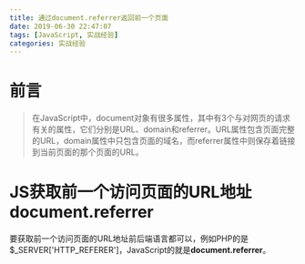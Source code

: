 ```yaml
---
title: 通过document.referrer返回前一个页面
date: 2019-06-30 22:47:07
tags: [JavaScript, 实战经验]
categories: 实战经验
---
```


# 前言

> 在JavaScript中，document对象有很多属性，其中有3个与对网页的请求有关的属性，它们分别是URL、domain和referrer。URL属性包含页面完整的URL，domain属性中只包含页面的域名，而referrer属性中则保存着链接到当前页面的那个页面的URL。



# JS获取前一个访问页面的URL地址document.referrer

要获取前一个访问页面的URL地址前后端语言都可以，例如PHP的是$_SERVER['HTTP_REFERER']，JavaScript的就是**document.referrer**。

